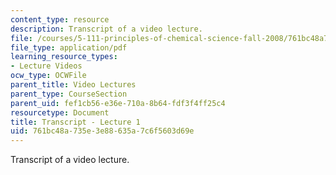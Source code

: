 ```yaml
---
content_type: resource
description: Transcript of a video lecture.
file: /courses/5-111-principles-of-chemical-science-fall-2008/761bc48a735e3e88635a7c6f5603d69e_5-111F08-L01.pdf
file_type: application/pdf
learning_resource_types:
- Lecture Videos
ocw_type: OCWFile
parent_title: Video Lectures
parent_type: CourseSection
parent_uid: fef1cb56-e36e-710a-8b64-fdf3f4ff25c4
resourcetype: Document
title: Transcript - Lecture 1
uid: 761bc48a-735e-3e88-635a-7c6f5603d69e
---
```

Transcript of a video lecture.

